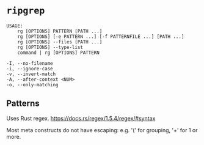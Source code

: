# `ripgrep`

```man
USAGE:
    rg [OPTIONS] PATTERN [PATH ...]
    rg [OPTIONS] [-e PATTERN ...] [-f PATTERNFILE ...] [PATH ...]
    rg [OPTIONS] --files [PATH ...]
    rg [OPTIONS] --type-list
    command | rg [OPTIONS] PATTERN

-I, --no-filename
-i, --ignore-case
-v, --invert-match
-A, --after-context <NUM>
-o, --only-matching
```

## Patterns

Uses Rust regex. https://docs.rs/regex/1.5.4/regex/#syntax

Most meta constructs do not have escaping: e.g. '(' for grouping, '+'
for 1 or more.
